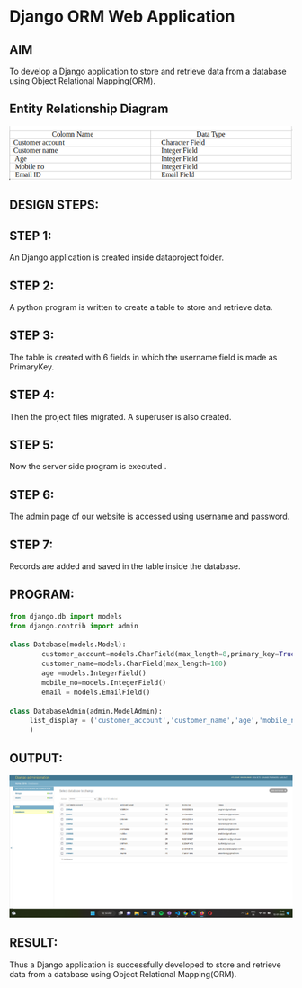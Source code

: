 # Django ORM Web Application

## AIM
To develop a Django application to store and retrieve data from a database using Object Relational Mapping(ORM).

## Entity Relationship Diagram
![ER](/ER.png)

## DESIGN STEPS:

## STEP 1:

An Django application is created inside dataproject folder.

## STEP 2:

A python program is written to create a table to store and retrieve data.

## STEP 3:

The table is created with 6 fields in which the username field is made as PrimaryKey.

## STEP 4:

Then the project files migrated. A superuser is also created.

## STEP 5:

Now the server side program is executed .

## STEP 6:

The admin page of our website is accessed using username and password.

## STEP 7:

Records are added and saved in the table inside the database.

## PROGRAM:
```py
from django.db import models
from django.contrib import admin

class Database(models.Model):
        customer_account=models.CharField(max_length=8,primary_key=True,help_text="your refernce Number")
        customer_name=models.CharField(max_length=100)
        age =models.IntegerField()
        mobile_no=models.IntegerField()
        email = models.EmailField()

class DatabaseAdmin(admin.ModelAdmin):
     list_display = ('customer_account','customer_name','age','mobile_no','email
     )
```
## OUTPUT:
![output1](ORM1.png)


## RESULT:
Thus a Django application is successfully developed to store and retrieve data from a database using Object Relational Mapping(ORM).